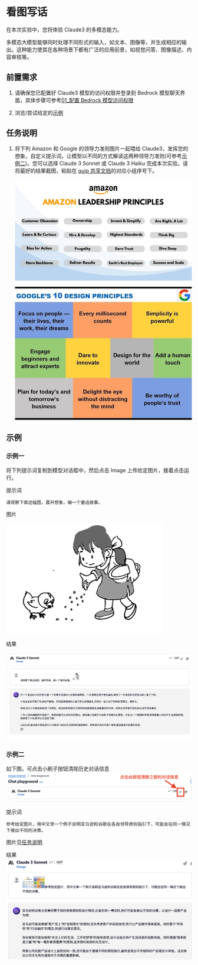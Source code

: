 # 看图写话

在本次实验中，您将体验 Claude3 的多模态能力。

多模态大模型能够同时处理不同形式的输入，如文本、图像等，并生成相应的输出。这种能力使其在各种场景下都有广泛的应用前景，如视觉问答、图像描述、内容审核等。

## 前置需求

1. 请确保您已配置好 Claude3 模型的访问权限并登录到 Bedrock 模型聊天界面，具体步骤可参考[01\_配置 Bedrock 模型访问权限](../01_前置需求/01_配置Bedrock模型访问权限.md)

2. 浏览/尝试给定的[示例](#示例)

## 任务说明

1. 将下列 Amazon 和 Google 的领导力准则图片一起喂给 Claude3，发挥您的想象，自定义提示词，让模型以不同的方式解读这两种领导力准则(可参考[示例二](#示例二))。您可以选择 Claude 3 Sonnet 或 Claude 3 Haiku 完成本次实验。请将最好的结果截图，粘贴在 [quip 共享文档](https://quip-amazon.com/MxpqAMSyqRv6)的对应小组序号下。

   ![image](../../images/07_workshop_images/image_to_text_02.jpeg)

   ![image](../../images/07_workshop_images/image_to_text_01.jpeg)

## 示例

<!-- ### 示例一

选择 Claude 3 Sonnet 模型，将下列提示词复制到对话框中，然后点击 Image 上传给定图片，接着点击运行。您也可以根据自己的理解修改提示词。

![image](../../images/07_workshop_images/image_2_text_01.png)

提示词

```
1．当我高兴时看着她，她仿佛在对我说____________________________________
______________________________________________________________________。
2．当我生气时看着她，她仿佛在对我说____________________________________
______________________________________________________________________。
3．当我伤心时看着她，她仿佛在对我说____________________________________
______________________________________________________________________。
4．当我遇到困难挫折时，她用_________的眼神望着我，仿佛告诉我___________
______________________________________________________________________。
```

图片

![image](../../images/07_workshop_images/image_2_text_02.png)

结果

![image](../../images/07_workshop_images/image_2_text_03.png) -->

### 示例一

将下列提示词复制到模型对话框中，然后点击 Image 上传给定图片，接着点击运行。

提示词

```
请观察下面这幅图，展开想象，编一个童话故事。
```

图片

![image](../../images/07_workshop_images/image_2_text_05.png)

结果

![image](../../images/07_workshop_images/image_2_text_06.png)

### 示例二

如下图，可点击小刷子按钮清除历史对话信息
![image](../../images/07_workshop_images/image_2_text_04.png)

提示词

```
参考给定图片，用中文举一个例子说明亚马逊和谷歌在各自领导原则指引下，可能会在同一情况下做出不同的决策。
```

图片见[任务说明](#任务说明)

结果
![image](../../images/07_workshop_images/image_to_text_04.png)
